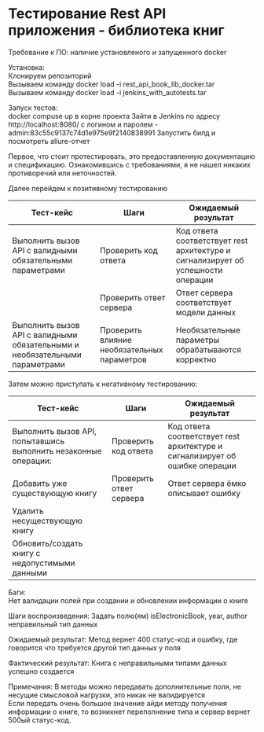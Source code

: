 Тестирование Rest API приложения - библиотека книг
========================

Требование к ПО: наличие установленого и запущенного docker 

Установка:  
Клонируем репозиторий  
Вызываем команду docker load -i rest_api_book_lib_docker.tar  
Вызываем команду docker load -i jenkins_with_autotests.tar  

Запуск тестов:  
docker compuse up в корне проекта
Зайти в Jenkins по адресу http://localhost:8080/ с логином и паролем -
admin:83c55c9137c74d1e975e9f2140838991
Запустить билд и посмотреть allure-отчет


Первое, что стоит протестировать, это предоставленную документацию и спецификацию. Ознакомившись с требованиями, я не нашел никаких противоречий или неточностей.

Далее перейдем к позитивному тестированию

| Тест-кейс                                                                   | Шаги                                        | Ожидаемый результат                                                              |
|-----------------------------------------------------------------------------|---------------------------------------------|----------------------------------------------------------------------------------|
| Выполнить вызов API c валидными обязательными параметрами                   | Проверить код ответа                        | Код ответа соответствует rest архитектуре и сигнализирует об успешности операции |
|                                                                             | Проверить ответ сервера                     | Ответ сервера соответствует модели данных                                        |
| Выполнить вызов API c валидными обязательными и необязательными параметрами | Проверить влияние необязательных параметров | Необязательные параметры обрабатываются корректно                                |

Затем можно приступать к негативному тестированию:

| Тест-кейс                                                      | Шаги                                        | Ожидаемый результат                                                          |
|----------------------------------------------------------------|---------------------------------------------|------------------------------------------------------------------------------|
| Выполнить вызов API, попытавшись выполнить незаконные операции: | Проверить код ответа                | Код ответа соответствует rest архитектуре и сигнализирует об ошибке операции |
| Добавить уже существующую книгу                                | Проверить ответ сервера | Ответ сервера ёмко описывает ошибку                                          |
| Удалить несуществующую книгу                                   |  |                                                                              |
| Обновить/создать книгу с недопустимыми данными                 |  |                                                                              |


Баги:  
Нет валидации полей при создании и обновлении информации о книге

Шаги воспроизведения:
Задать полю(ям) isElectronicBook, year, author неправильный тип данных

Ожидаемый результат:
Метод вернет 400 статус-код и ошибку, где говорится что требуется другой тип данных у поля

Фактический результат:
Книга с неправильными типами данных успешно создается

Примечания:
В методы можно передавать дополнительные поля, не несущие смысловой нагрузки, это никак не валидируется  
Если передать очень большое значение айди методу получения информации о книге, то возникнет переполнение типа и сервер вернет 500ый статус-код.  


